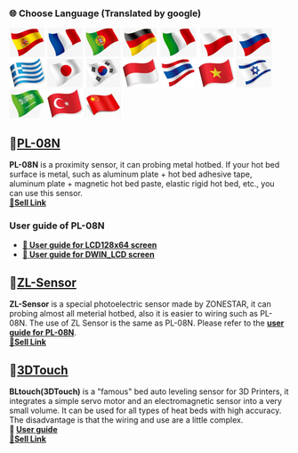 ### :globe_with_meridians: Choose Language (Translated by google)
[![](../lanpic/ES.png)](https://github-com.translate.goog/ZONESTAR3D/Upgrade-kit-guide/tree/main/Bed_Leveling_Sensor?_x_tr_sl=en&_x_tr_tl=es)
[![](../lanpic/FR.png)](https://github-com.translate.goog/ZONESTAR3D/Upgrade-kit-guide/tree/main/Bed_Leveling_Sensor?_x_tr_sl=en&_x_tr_tl=fr)
[![](../lanpic/PT.png)](https://github-com.translate.goog/ZONESTAR3D/Upgrade-kit-guide/tree/main/Bed_Leveling_Sensor？_x_tr_sl=en&_x_tr_tl=pt)
[![](../lanpic/DE.png)](https://github-com.translate.goog/ZONESTAR3D/Upgrade-kit-guide/tree/main/Bed_Leveling_Sensor？_x_tr_sl=en&_x_tr_tl=de)
[![](../lanpic/IT.png)](https://github-com.translate.goog/ZONESTAR3D/Upgrade-kit-guide/tree/main/Bed_Leveling_Sensor？_x_tr_sl=en&_x_tr_tl=it)
[![](../lanpic/PL.png)](https://github-com.translate.goog/ZONESTAR3D/Upgrade-kit-guide/tree/main/Bed_Leveling_Sensor？_x_tr_sl=en&_x_tr_tl=pl)
[![](../lanpic/RU.png)](https://github-com.translate.goog/ZONESTAR3D/Upgrade-kit-guide/tree/main/Bed_Leveling_Sensor？_x_tr_sl=en&_x_tr_tl=ru)
[![](../lanpic/GR.png)](https://github-com.translate.goog/ZONESTAR3D/Upgrade-kit-guide/tree/main/Bed_Leveling_Sensor？_x_tr_sl=en&_x_tr_tl=el)
[![](../lanpic/JP.png)](https://github-com.translate.goog/ZONESTAR3D/Upgrade-kit-guide/tree/main/Bed_Leveling_Sensor？_x_tr_sl=en&_x_tr_tl=ja)
[![](../lanpic/KR.png)](https://github-com.translate.goog/ZONESTAR3D/Upgrade-kit-guide/tree/main/Bed_Leveling_Sensor？_x_tr_sl=en&_x_tr_tl=ko)
[![](../lanpic/ID.png)](https://github-com.translate.goog/ZONESTAR3D/Upgrade-kit-guide/tree/main/Bed_Leveling_Sensor？_x_tr_sl=en&_x_tr_tl=id)
[![](../lanpic/TH.png)](https://github-com.translate.goog/ZONESTAR3D/Upgrade-kit-guide/tree/main/Bed_Leveling_Sensor？_x_tr_sl=en&_x_tr_tl=th)
[![](../lanpic/VN.png)](https://github-com.translate.goog/ZONESTAR3D/Upgrade-kit-guide/tree/main/Bed_Leveling_Sensor？_x_tr_sl=en&_x_tr_tl=vi)
[![](../lanpic/IL.png)](https://github-com.translate.goog/ZONESTAR3D/Upgrade-kit-guide/tree/main/Bed_Leveling_Sensor？_x_tr_sl=en&_x_tr_tl=iw)
[![](../lanpic/SA.png)](https://github-com.translate.goog/ZONESTAR3D/Upgrade-kit-guide/tree/main/Bed_Leveling_Sensor？_x_tr_sl=en&_x_tr_tl=ar)
[![](../lanpic/TR.png)](https://github-com.translate.goog/ZONESTAR3D/Upgrade-kit-guide/tree/main/Bed_Leveling_Sensor？_x_tr_sl=en&_x_tr_tl=tr)
[![](../lanpic/CN.png)](https://github-com.translate.goog/ZONESTAR3D/Upgrade-kit-guide/tree/main/Bed_Leveling_Sensor？_x_tr_sl=en&_x_tr_tl=zh-CN)

## :file_folder:[PL-08N](./PL-08N/) 
**PL-08N** is a proximity sensor, it can probing metal hotbed. If your hot bed surface is metal, such as aluminum plate + hot bed adhesive tape, aluminum plate + magnetic hot bed paste, elastic rigid hot bed, etc., you can use this sensor.       
[:gift:**Sell Link**](https://www.aliexpress.com/item/4000596309710.html)  
### User guide of PL-08N
- **[:book: User guide for LCD128x64 screen](./PL-08N/ABL_LCD12864.md)**
- **[:book: User guide for DWIN_LCD screen](./PL-08N/ABL_LCDDWIN.md)**

## :file_folder:[ZL-Sensor](./ZL-Sensor/) 
**ZL-Sensor** is a special photoelectric sensor made by ZONESTAR, it can probing almost all meterial hotbed, also it is easier to wiring such as PL-08N. The use of ZL Sensor is the same as PL-08N. Please refer to the [**user guide for PL-08N**](#user-guide-of-pl-08n).    
[:gift:**Sell Link**](https://www.aliexpress.com/item/1005002865311470.html)  

## :file_folder:[3DTouch](./3DTouch/)
**BLtouch(3DTouch)** is a "famous" bed auto leveling sensor for 3D Printers, it integrates a simple servo motor and an electromagnetic sensor into a very small volume. It can be used for all types of heat beds with high accuracy. The disadvantage is that the wiring and use are a little complex.    
**:book: [User guide](./3DTouch/How%20to%20Upgrade%20Bed%20Auto%20Leveling%20Feature(BL-Touch)%20V5.pdf)**     
[:gift:**Sell Link**](https://www.aliexpress.com/item/1005001464420529.html)  